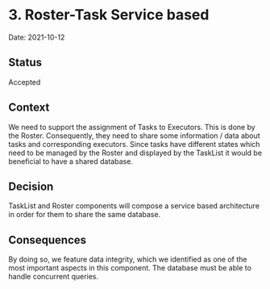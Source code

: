 # 3. Roster-Task Service based

Date: 2021-10-12

## Status

Accepted


## Context

We need to support the assignment of Tasks to Executors. This is done by the Roster.
Consequently, they need to share some information / data about tasks and corresponding executors.
Since tasks have different states which need to be managed by the Roster and displayed by the TaskList
it would be beneficial to have a shared database.

## Decision

TaskList and Roster components will compose a service based architecture in order for them to share the same database.

## Consequences

By doing so, we feature data integrity, which we identified as one of the most important aspects in this component.
The database must be able to handle concurrent queries.